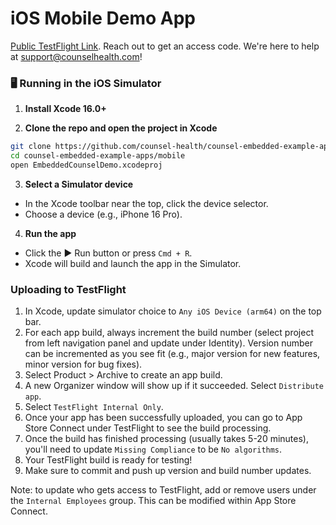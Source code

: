 # iOS Mobile Demo App

[Public TestFlight Link](https://testflight.apple.com/join/mseSbfQG). Reach out to get an access code. We're here to help at support@counselhealth.com!

### 🖥️ Running in the iOS Simulator

1. **Install Xcode 16.0+**

2. **Clone the repo and open the project in Xcode**

```bash
git clone https://github.com/counsel-health/counsel-embedded-example-apps.git
cd counsel-embedded-example-apps/mobile
open EmbeddedCounselDemo.xcodeproj
```

3. **Select a Simulator device**

* In the Xcode toolbar near the top, click the device selector.
* Choose a device (e.g., iPhone 16 Pro).

4. **Run the app**

* Click the ▶️ Run button or press `Cmd + R`.
* Xcode will build and launch the app in the Simulator.

### Uploading to TestFlight

1. In Xcode, update simulator choice to `Any iOS Device (arm64)` on the top bar.
2. For each app build, always increment the build number (select project from left navigation panel and update under Identity). Version number can be incremented as you see fit (e.g., major version for new features, minor version for bug fixes).
2. Select Product > Archive to create an app build.
3. A new Organizer window will show up if it succeeded. Select `Distribute app`.
4. Select `TestFlight Internal Only`.
5. Once your app has been successfully uploaded, you can go to App Store Connect under TestFlight to see the build processing.
6. Once the build has finished processing (usually takes 5-20 minutes), you'll need to update `Missing Compliance` to be `No algorithms`.
7. Your TestFlight build is ready for testing!
8. Make sure to commit and push up version and build number updates.

Note: to update who gets access to TestFlight, add or remove users under the `Internal Employees` group. This can be modified within App Store Connect.
